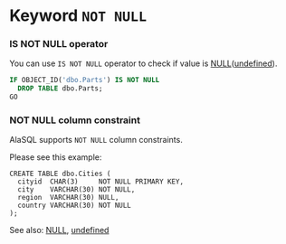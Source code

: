 # Keyword `NOT NULL`

### IS NOT NULL operator
You can use ```IS NOT NULL``` operator to check if value is [NULL](Null)([undefined](Undefined)).
```sql
IF OBJECT_ID('dbo.Parts') IS NOT NULL
  DROP TABLE dbo.Parts;
GO
```

### NOT NULL column constraint
AlaSQL supports ```NOT NULL``` column constraints.

Please see this example:
```
CREATE TABLE dbo.Cities (
  cityid  CHAR(3)     NOT NULL PRIMARY KEY,
  city    VARCHAR(30) NOT NULL,
  region  VARCHAR(30) NULL,
  country VARCHAR(30) NOT NULL
);
```

See also: [NULL](Null), [undefined](undefined)